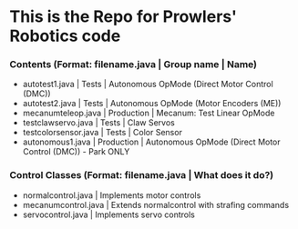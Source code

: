 # This is the Repo for Prowlers' Robotics code #
### Contents (Format: filename.java | Group name    | Name) ###
- autotest1.java       | Tests         | Autonomous OpMode (Direct Motor Control (DMC))
- autotest2.java       | Tests         | Autonomous OpMode (Motor Encoders (ME))
- mecanumteleop.java   | Production    | Mecanum: Test Linear OpMode
- testclawservo.java   | Tests         | Claw Servos
- testcolorsensor.java | Tests         | Color Sensor
- autonomous1.java     | Production    | Autonomous OpMode (Direct Motor Control (DMC)) - Park ONLY
### Control Classes (Format: filename.java | What does it do?)
- normalcontrol.java   | Implements motor controls
- mecanumcontrol.java  | Extends normalcontrol with strafing commands
- servocontrol.java    | Implements servo controls
